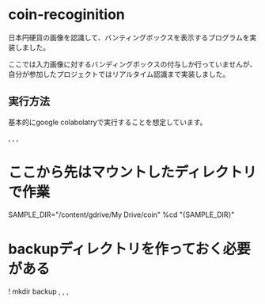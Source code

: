 # coin-recoginition

日本円硬貨の画像を認識して、バンティングボックスを表示するプログラムを実装しました。  
  
ここでは入力画像に対するバンディングボックスの付与しか行っていませんが、自分が参加したプロジェクトではリアルタイム認識まで実装しました。

## 実行方法

基本的にgoogle colabolatryで実行することを想定しています。  
  
, , ,

# ここから先はマウントしたディレクトリで作業
SAMPLE_DIR="/content/gdrive/My Drive/coin"
%cd "{SAMPLE_DIR}"

# backupディレクトリを作っておく必要がある
! mkdir backup
, , ,

